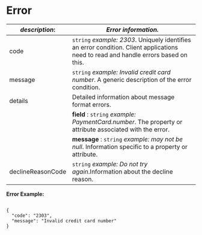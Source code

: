 
# Error

| *description*:   | *Error information.*|
|----|----|
| code |    ``` string ```  *example: 2303*. Uniquely identifies an error condition. Client applications need to read and handle errors based on this.|
| message |     ``` string ```  *example: Invalid credit card number*. A generic description of the error condition.|
| details | Detailed information about message format errors.|
|         | **field** :  ``` string ```  *example: PaymentCard.number*. The property or attribute associated with the error.|
|         | **message** :  ``` string ```  *example: may not be null*. Information specific to a property or attribute.|
| declineReasonCode |     ``` string ```  *example: Do not try again*.Information about the decline reason.|

**Error Example:**

```{r}

{
  "code": "2303",
  "message": "Invalid credit card number"
}   
```




  


